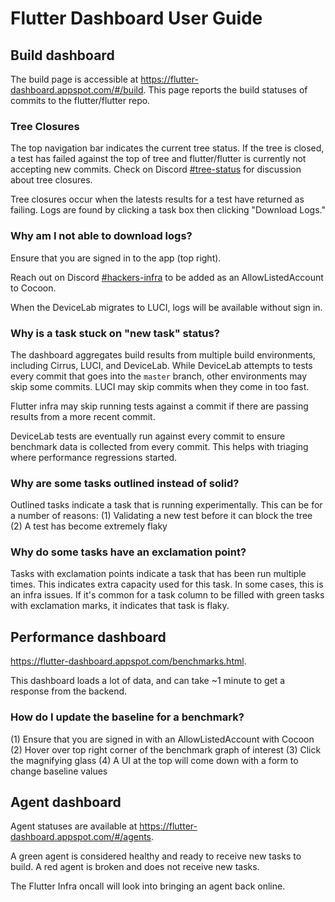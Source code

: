 # Flutter Dashboard User Guide

## Build dashboard

The build page is accessible at https://flutter-dashboard.appspot.com/#/build.
This page reports the build statuses of commits to the flutter/flutter repo.

### Tree Closures

The top navigation bar indicates the current tree status. If the tree is closed,
a test has failed against the top of tree and flutter/flutter is currently not
accepting new commits. Check on Discord [#tree-status](https://discord.com/channels/608014603317936148/613398423093116959)
for discussion about tree closures.

Tree closures occur when the latests results for a test have returned as
failing. Logs are found by clicking a task box then clicking "Download Logs."

### Why am I not able to download logs?

Ensure that you are signed in to the app (top right).

Reach out on Discord [#hackers-infra](https://discord.com/channels/608014603317936148/608021351567065092)
to be added as an AllowListedAccount to Cocoon.

When the DeviceLab migrates to LUCI, logs will be available without sign in.

### Why is a task stuck on "new task" status?

The dashboard aggregates build results from multiple build environments,
including Cirrus, LUCI, and DeviceLab. While DeviceLab attempts to
tests every commit that goes into the `master` branch, other environments
may skip some commits. LUCI may skip commits when they come in too fast.

Flutter infra may skip running tests against a commit if there are passing
results from a more recent commit.

DeviceLab tests are eventually run against every commit to ensure benchmark
data is collected from every commit. This helps with triaging where performance
regressions started.

### Why are some tasks outlined instead of solid?

Outlined tasks indicate a task that is running experimentally. This can be for
a number of reasons:
  (1) Validating a new test before it can block the tree
  (2) A test has become extremely flaky

### Why do some tasks have an exclamation point?

Tasks with exclamation points indicate a task that has been run multiple times.
This indicates extra capacity used for this task. In some cases, this is an
infra issues. If it's common for a task column to be filled with green tasks
with exclamation marks, it indicates that task is flaky.

## Performance dashboard

https://flutter-dashboard.appspot.com/benchmarks.html.

This dashboard loads a lot of data, and can take ~1 minute to get a response
from the backend.

### How do I update the baseline for a benchmark?

(1) Ensure that you are signed in with an AllowListedAccount with Cocoon
(2) Hover over top right corner of the benchmark graph of interest
(3) Click the magnifying glass
(4) A UI at the top will come down with a form to change baseline values

## Agent dashboard

Agent statuses are available at https://flutter-dashboard.appspot.com/#/agents.

A green agent is considered healthy and ready to receive new tasks to build. A
red agent is broken and does not receive new tasks.

The Flutter Infra oncall will look into bringing an agent back online.
